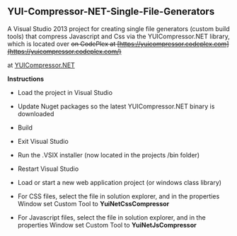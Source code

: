 ## YUI-Compressor-NET-Single-File-Generators ##

A Visual Studio 2013 project for creating single file generators (custom build tools) that compress Javascript and Css via the YUICompressor.NET library, which is located over ~~on CodePlex at [https://yuicompressor.codeplex.com](https://yuicompressor.codeplex.com/)~~

at [YUICompressor.NET](https://github.com/PureKrome/YUICompressor.NET)

**Instructions**

- Load the project in Visual Studio
- Update Nuget packages so the latest YUICompressor.NET binary is downloaded
- Build
- Exit Visual Studio
- Run the .VSIX installer (now located in the projects /bin folder)
- Restart Visual Studio
- Load or start a new web application project (or windows class library)

- For CSS files, select the file in solution explorer, and in the properties Window set Custom Tool to **YuiNetCssCompressor**
- For Javascript files, select the file in solution explorer, and in the properties Window set Custom Tool to **YuiNetJsCompressor**
